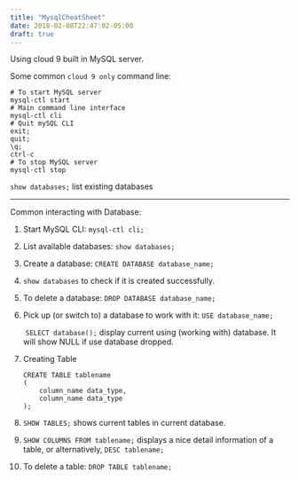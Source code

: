 ```yaml
---
title: "MysqlCheatSheet"
date: 2018-02-08T22:47:02-05:00
draft: true
---
```


Using cloud 9 built in MySQL server.

Some common `cloud 9 only` command line:

```shell
# To start MySQL server
mysql-ctl start
# Main command line interface
mysql-ctl cli
# Quit mySQL CLI
exit;
quit;
\q;
ctrl-c
# To stop MySQL server
mysql-ctl stop
```

`show databases;` list existing databases

---

Common interacting with Database:

1. Start MySQL CLI: `mysql-ctl cli;`

2. List available databases: `show databases;`

3. Create a database: `CREATE DATABASE database_name;`

4. `show databases` to check if it is created successfully.

5. To delete a database: `DROP DATABASE database_name;`

6. Pick up (or switch to) a database to work with it: `USE database_name;`

   ​	`SELECT database();` display current using (working with) database. It will show NULL if use database dropped. 

7. Creating Table

   ```mysql
   CREATE TABLE tablename
   (
       column_name data_type,
       column_name data_type
   );
   ```

8. `SHOW TABLES;` shows current tables in current database.
9. `SHOW COLUMNS FROM tablename;` displays a nice detail information of  a table, or alternatively, `DESC tablename;`
10. To delete a table: `DROP TABLE tablename;`
